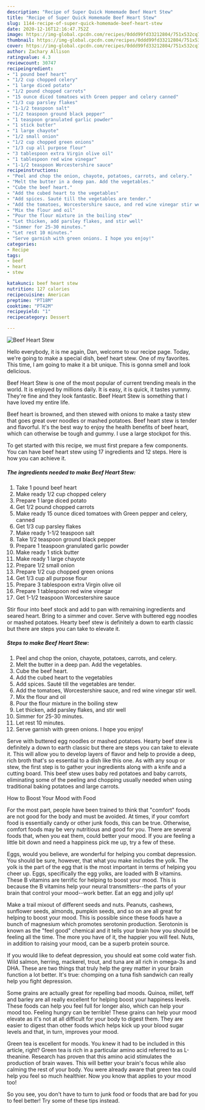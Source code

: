 ```yaml
---
description: "Recipe of Super Quick Homemade Beef Heart Stew"
title: "Recipe of Super Quick Homemade Beef Heart Stew"
slug: 1144-recipe-of-super-quick-homemade-beef-heart-stew
date: 2020-12-16T12:16:47.752Z
image: https://img-global.cpcdn.com/recipes/0ddd99fd33212804/751x532cq70/beef-heart-stew-recipe-main-photo.jpg
thumbnail: https://img-global.cpcdn.com/recipes/0ddd99fd33212804/751x532cq70/beef-heart-stew-recipe-main-photo.jpg
cover: https://img-global.cpcdn.com/recipes/0ddd99fd33212804/751x532cq70/beef-heart-stew-recipe-main-photo.jpg
author: Zachary Allison
ratingvalue: 4.3
reviewcount: 30747
recipeingredient:
- "1 pound beef heart"
- "1/2 cup chopped celery"
- "1 large diced potato"
- "1/2 pound chopped carrots"
- "15 ounce diced tomatoes with Green pepper and celery canned"
- "1/3 cup parsley flakes"
- "1-1/2 teaspoon salt"
- "1/2 teaspoon ground black pepper"
- "1 teaspoon granulated garlic powder"
- "1 stick butter"
- "1 large chayote"
- "1/2 small onion"
- "1/2 cup chopped green onions"
- "1/3 cup all purpose flour"
- "3 tablespoon extra Virgin olive oil"
- "1 tablespoon red wine vinegar"
- "1-1/2 teaspoon Worcestershire sauce"
recipeinstructions:
- "Peel and chop the onion, chayote, potatoes, carrots, and celery."
- "Melt the butter in a deep pan. Add the vegetables."
- "Cube the beef heart."
- "Add the cubed heart to the vegetables"
- "Add spices. Sauté till the vegetables are tender."
- "Add the tomatoes, Worcestershire sauce, and red wine vinegar stir well."
- "Mix the flour and oil"
- "Pour the flour mixture in the boiling stew"
- "Let thicken, add parsley flakes, and stir well"
- "Simmer for 25-30 minutes."
- "Let rest 10 minutes."
- "Serve garnish with green onions. I hope you enjoy!"
categories:
- Recipe
tags:
- beef
- heart
- stew

katakunci: beef heart stew 
nutrition: 127 calories
recipecuisine: American
preptime: "PT18M"
cooktime: "PT42M"
recipeyield: "1"
recipecategory: Dessert

---
```



![Beef Heart Stew](https://img-global.cpcdn.com/recipes/0ddd99fd33212804/751x532cq70/beef-heart-stew-recipe-main-photo.jpg)

Hello everybody, it is me again, Dan, welcome to our recipe page. Today, we're going to make a special dish, beef heart stew. One of my favorites. This time, I am going to make it a bit unique. This is gonna smell and look delicious.

Beef Heart Stew is one of the most popular of current trending meals in the world. It is enjoyed by millions daily. It is easy, it is quick, it tastes yummy. They're fine and they look fantastic. Beef Heart Stew is something that I have loved my entire life.

Beef heart is browned, and then stewed with onions to make a tasty stew that goes great over noodles or mashed potatoes. Beef heart stew is tender and flavorful. It&#39;s the best way to enjoy the health benefits of beef heart, which can otherwise be tough and gummy. I use a large stockpot for this.


To get started with this recipe, we must first prepare a few components. You can have beef heart stew using 17 ingredients and 12 steps. Here is how you can achieve it.

<!--inarticleads1-->

##### The ingredients needed to make Beef Heart Stew:

1. Take 1 pound beef heart
1. Make ready 1/2 cup chopped celery
1. Prepare 1 large diced potato
1. Get 1/2 pound chopped carrots
1. Make ready 15 ounce diced tomatoes with Green pepper and celery, canned
1. Get 1/3 cup parsley flakes
1. Make ready 1-1/2 teaspoon salt
1. Take 1/2 teaspoon ground black pepper
1. Prepare 1 teaspoon granulated garlic powder
1. Make ready 1 stick butter
1. Make ready 1 large chayote
1. Prepare 1/2 small onion
1. Prepare 1/2 cup chopped green onions
1. Get 1/3 cup all purpose flour
1. Prepare 3 tablespoon extra Virgin olive oil
1. Prepare 1 tablespoon red wine vinegar
1. Get 1-1/2 teaspoon Worcestershire sauce


Stir flour into beef stock and add to pan with remaining ingredients and seared heart. Bring to a simmer and cover. Serve with buttered egg noodles or mashed potatoes. Hearty beef stew is definitely a down to earth classic but there are steps you can take to elevate it. 

<!--inarticleads2-->

##### Steps to make Beef Heart Stew:

1. Peel and chop the onion, chayote, potatoes, carrots, and celery.
1. Melt the butter in a deep pan. Add the vegetables.
1. Cube the beef heart.
1. Add the cubed heart to the vegetables
1. Add spices. Sauté till the vegetables are tender.
1. Add the tomatoes, Worcestershire sauce, and red wine vinegar stir well.
1. Mix the flour and oil
1. Pour the flour mixture in the boiling stew
1. Let thicken, add parsley flakes, and stir well
1. Simmer for 25-30 minutes.
1. Let rest 10 minutes.
1. Serve garnish with green onions. I hope you enjoy!


Serve with buttered egg noodles or mashed potatoes. Hearty beef stew is definitely a down to earth classic but there are steps you can take to elevate it. This will allow you to develop layers of flavor and help to provide a deep, rich broth that&#39;s so essential to a dish like this one. As with any soup or stew, the first step is to gather your ingredients along with a knife and a cutting board. This beef stew uses baby red potatoes and baby carrots, eliminating some of the peeling and chopping usually needed when using traditional baking potatoes and large carrots. 

How to Boost Your Mood with Food


For the most part, people have been trained to think that "comfort" foods are not good for the body and must be avoided. At times, if your comfort food is essentially candy or other junk foods, this can be true. Otherwise, comfort foods may be very nutritious and good for you. There are several foods that, when you eat them, could better your mood. If you are feeling a little bit down and need a happiness pick me up, try a few of these.

Eggs, would you believe, are wonderful for helping you combat depression. You should be sure, however, that what you make includes the yolk. The yolk is the part of the egg that is the most important in terms of helping you cheer up. Eggs, specifically the egg yolks, are loaded with B vitamins. These B vitamins are terrific for helping to boost your mood. This is because the B vitamins help your neural transmitters--the parts of your brain that control your mood--work better. Eat an egg and jolly up!

Make a trail mixout of different seeds and nuts. Peanuts, cashews, sunflower seeds, almonds, pumpkin seeds, and so on are all great for helping to boost your mood. This is possible since these foods have a bunch of magnesium which promotes serotonin production. Serotonin is known as the "feel good" chemical and it tells your brain how you should be feeling all the time. The more you have of it, the happier you will feel. Nuts, in addition to raising your mood, can be a superb protein source.

If you would like to defeat depression, you should eat some cold water fish. Wild salmon, herring, mackerel, trout, and tuna are all rich in omega-3s and DHA. These are two things that truly help the grey matter in your brain function a lot better. It's true: chomping on a tuna fish sandwich can really help you fight depression. 

Some grains are actually great for repelling bad moods. Quinoa, millet, teff and barley are all really excellent for helping boost your happiness levels. These foods can help you feel full for longer also, which can help your mood too. Feeling hungry can be terrible! These grains can help your mood elevate as it's not at all difficult for your body to digest them. They are easier to digest than other foods which helps kick up your blood sugar levels and that, in turn, improves your mood.

Green tea is excellent for moods. You knew it had to be included in this article, right? Green tea is rich in a particular amino acid referred to as L-theanine. Research has proven that this amino acid stimulates the production of brain waves. This will better your brain's focus while also calming the rest of your body. You were already aware that green tea could help you feel so much healthier. Now you know that applies to your mood too!

So you see, you don't have to turn to junk food or foods that are bad for you to feel better! Try  some  of  these  tips  instead.


